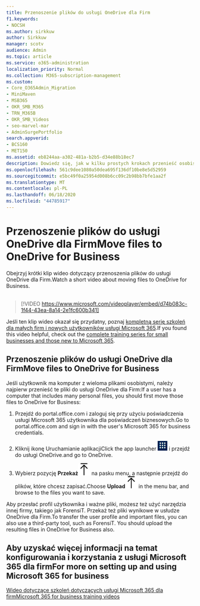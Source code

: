 ```yaml
---
title: Przenoszenie plików do usługi OneDrive dla Firm
f1.keywords:
- NOCSH
ms.author: sirkkuw
author: Sirkkuw
manager: scotv
audience: Admin
ms.topic: article
ms.service: o365-administration
localization_priority: Normal
ms.collection: M365-subscription-management
ms.custom:
- Core_O365Admin_Migration
- MiniMaven
- MSB365
- OKR_SMB_M365
- TRN_M365B
- OKR_SMB_Videos
- seo-marvel-mar
- AdminSurgePortfolio
search.appverid:
- BCS160
- MET150
ms.assetid: eb8244aa-a302-481a-b2b5-d34e88b18ec7
description: Dowiedz się, jak w kilku prostych krokach przenieść osobiste pliki służbowe i poufne pliki firmowe do usługi OneDrive dla Firm.
ms.openlocfilehash: 561c9dee1080a50dea695f136df10be8e5d52959
ms.sourcegitcommit: e5bc49f0a25954d008b6cc09c2b98bb7bfe1aa2f
ms.translationtype: MT
ms.contentlocale: pl-PL
ms.lasthandoff: 06/18/2020
ms.locfileid: "44785917"
---
```

# <a name="move-files-to-onedrive-for-business"></a><span data-ttu-id="54e7a-103">Przenoszenie plików do usługi OneDrive dla Firm</span><span class="sxs-lookup"><span data-stu-id="54e7a-103">Move files to OneDrive for Business</span></span>

<span data-ttu-id="54e7a-104">Obejrzyj krótki klip wideo dotyczący przenoszenia plików do usługi OneDrive dla Firm.</span><span class="sxs-lookup"><span data-stu-id="54e7a-104">Watch a short video about moving files to OneDrive for Business.</span></span><br><br>

> [!VIDEO https://www.microsoft.com/videoplayer/embed/d74b083c-1f44-43ea-8a14-2e1fc600b341] 

<span data-ttu-id="54e7a-105">Jeśli ten klip wideo okazał się przydatny, poznaj [kompletną serię szkoleń dla małych firm i nowych użytkowników usługi Microsoft 365](https://support.microsoft.com/office/6ab4bbcd-79cf-4000-a0bd-d42ce4d12816).</span><span class="sxs-lookup"><span data-stu-id="54e7a-105">If you found this video helpful, check out the [complete training series for small businesses and those new to Microsoft 365](https://support.microsoft.com/office/6ab4bbcd-79cf-4000-a0bd-d42ce4d12816).</span></span>


## <a name="move-files-to-onedrive-for-business"></a><span data-ttu-id="54e7a-106">Przenoszenie plików do usługi OneDrive dla Firm</span><span class="sxs-lookup"><span data-stu-id="54e7a-106">Move files to OneDrive for Business</span></span>

<span data-ttu-id="54e7a-107">Jeśli użytkownik ma komputer z wieloma plikami osobistymi, należy najpierw przenieść te pliki do usługi OneDrive dla Firm:</span><span class="sxs-lookup"><span data-stu-id="54e7a-107">If a user has a computer that includes many personal files, you should first move those files to OneDrive for Business:</span></span>
  
1. <span data-ttu-id="54e7a-108">Przejdź do portal.office.com i zaloguj się przy użyciu poświadczenia usługi Microsoft 365 użytkownika dla poświadczeń biznesowych.</span><span class="sxs-lookup"><span data-stu-id="54e7a-108">Go to portal.office.com and sign in with the user's Microsoft 365 for business credentials.</span></span>

2. <span data-ttu-id="54e7a-109">Kliknij ikonę Uruchamianie aplikacji</span><span class="sxs-lookup"><span data-stu-id="54e7a-109">Click the app launcher</span></span> ![The app launcher icon in Office 365](../media/7502f4ec-3c9a-435d-a7b4-b9cda85189a7.png) <span data-ttu-id="54e7a-111">i przejdź do usługi OneDrive.</span><span class="sxs-lookup"><span data-stu-id="54e7a-111">and go to OneDrive.</span></span> 
    
3. <span data-ttu-id="54e7a-112">Wybierz pozycję **Przekaż**![Upload](../media/d9b963b8-10af-42e2-953d-360301b83d3c.png) na pasku menu, a następnie przejdź do plików, które chcesz zapisać.</span><span class="sxs-lookup"><span data-stu-id="54e7a-112">Choose **Upload**![Upload](../media/d9b963b8-10af-42e2-953d-360301b83d3c.png) in the menu bar, and browse to the files you want to save.</span></span> 
    
<span data-ttu-id="54e7a-p101">Aby przesłać profil użytkownika i ważne pliki, możesz też użyć narzędzia innej firmy, takiego jak ForensiT. Przekaż też pliki wynikowe w usłudze OneDrive dla Firm.</span><span class="sxs-lookup"><span data-stu-id="54e7a-p101">To transfer the user profile and important files, you can also use a third-party tool, such as ForensiT. You should upload the resulting files in OneDrive for Business also.</span></span>
  
## <a name="for-more-on-setting-up-and-using-microsoft-365-for-business"></a><span data-ttu-id="54e7a-115">Aby uzyskać więcej informacji na temat konfigurowania i korzystania z usługi Microsoft 365 dla firm</span><span class="sxs-lookup"><span data-stu-id="54e7a-115">For more on setting up and using Microsoft 365 for business</span></span>

[<span data-ttu-id="54e7a-116">Wideo dotyczące szkoleń dotyczących usługi Microsoft 365 dla firm</span><span class="sxs-lookup"><span data-stu-id="54e7a-116">Microsoft 365 for business training videos</span></span>](https://support.microsoft.com/office/6ab4bbcd-79cf-4000-a0bd-d42ce4d12816)
